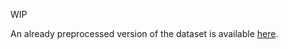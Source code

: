 WIP

An already preprocessed version of the dataset is available [here](https://drive.google.com/drive/u/0/folders/1OkhxtCIesTci7clHw1qEd81s9_lGBZwF).
